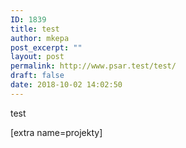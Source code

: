 ```yaml
---
ID: 1839
title: test
author: mkepa
post_excerpt: ""
layout: post
permalink: http://www.psar.test/test/
draft: false
date: 2018-10-02 14:02:50
---
```

test

[extra name=projekty]
